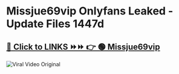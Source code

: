 
 # Missjue69vip Onlyfans Leaked - Update Files 1447d

## <h2><a href="https://clipsfans.com/Missjue69vip&ref=git">🔗 Click to LINKS ⏩⏩ 👉 🟢 Missjue69vip </a></h2>

<a href="https://clipsfans.com/Missjue69vip&ref=git" rel="nofollow" data-target="animated-image.originalLink"><img src="https://i.ibb.co.com/xMMVF88/686577567.gif" alt="Viral Video Original" style="max-width: 100%; display: inline-block;" data-target="animated-image.originalImage"></a>

